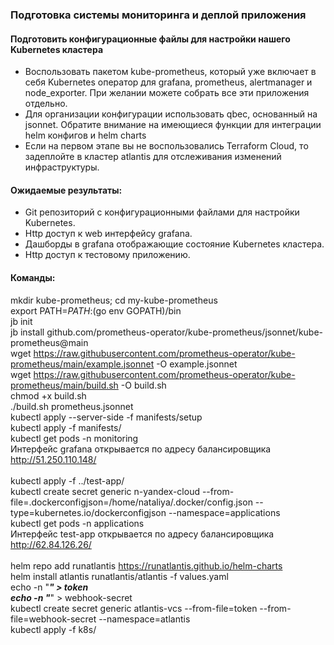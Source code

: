 ### Подготовка cистемы мониторинга и деплой приложения
#### Подготовить конфигурационные файлы для настройки нашего Kubernetes кластера
* Воспользовать пакетом kube-prometheus, который уже включает в себя Kubernetes оператор для grafana, prometheus, alertmanager и node_exporter. При желании можете собрать все эти приложения отдельно.
* Для организации конфигурации использовать qbec, основанный на jsonnet. Обратите внимание на имеющиеся функции для интеграции helm конфигов и helm charts
* Если на первом этапе вы не воспользовались Terraform Cloud, то задеплойте в кластер atlantis для отслеживания изменений инфраструктуры.

#### Ожидаемые результаты:
* Git репозиторий с конфигурационными файлами для настройки Kubernetes.
* Http доступ к web интерфейсу grafana.
* Дашборды в grafana отображающие состояние Kubernetes кластера.
* Http доступ к тестовому приложению.

#### Команды:
mkdir kube-prometheus; cd my-kube-prometheus
<br>export PATH=$PATH:$(go env GOPATH)/bin
<br>jb init
<br>jb install github.com/prometheus-operator/kube-prometheus/jsonnet/kube-prometheus@main
<br>wget https://raw.githubusercontent.com/prometheus-operator/kube-prometheus/main/example.jsonnet -O example.jsonnet
<br>wget https://raw.githubusercontent.com/prometheus-operator/kube-prometheus/main/build.sh -O build.sh
<br>chmod +x build.sh
<br>./build.sh prometheus.jsonnet
<br>kubectl apply --server-side -f manifests/setup
<br>kubectl apply -f manifests/
<br>kubectl get pods -n monitoring
<br>Интерфейс grafana открывается по адресу балансировщика http://51.250.110.148/
<br><br>kubectl apply -f ../test-app/
<br>kubectl create secret generic n-yandex-cloud --from-file=.dockerconfigjson=/home/nataliya/.docker/config.json --type=kubernetes.io/dockerconfigjson --namespace=applications
<br>kubectl get pods -n applications
<br>Интерфейс test-app открывается по адресу балансировщика http://62.84.126.26/
<br><br>helm repo add runatlantis https://runatlantis.github.io/helm-charts
<br>helm install atlantis runatlantis/atlantis -f values.yaml
<br>echo -n "***" > token
<br>echo -n "***" > webhook-secret
<br>kubectl create secret generic atlantis-vcs --from-file=token --from-file=webhook-secret --namespace=atlantis
<br>kubectl apply -f k8s/

